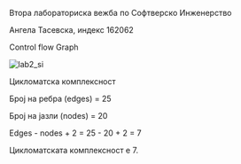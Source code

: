 Втора лабораториска вежба по Софтверско Инженерство

Ангела Тасевска, индекс 162062

Control flow Graph

![lab2_si](https://user-images.githubusercontent.com/56816715/171946131-d47c2858-56f9-4838-8008-739964c86655.jpeg)

Цикломатска комплексност

Број на ребра (edges) = 25

Број на јазли (nodes) = 20

Edges - nodes + 2 = 25 - 20 + 2 = 7

Цикломатската комплексност е 7.






